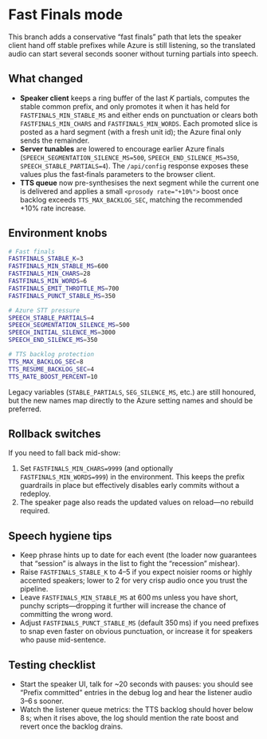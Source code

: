 # Fast Finals mode

This branch adds a conservative “fast finals” path that lets the speaker client hand off stable prefixes while Azure is still listening, so the translated audio can start several seconds sooner without turning partials into speech.

## What changed

- **Speaker client** keeps a ring buffer of the last _K_ partials, computes the stable common prefix, and only promotes it when it has held for `FASTFINALS_MIN_STABLE_MS` and either ends on punctuation or clears both `FASTFINALS_MIN_CHARS` and `FASTFINALS_MIN_WORDS`. Each promoted slice is posted as a hard segment (with a fresh unit id); the Azure final only sends the remainder.
- **Server tunables** are lowered to encourage earlier Azure finals (`SPEECH_SEGMENTATION_SILENCE_MS=500`, `SPEECH_END_SILENCE_MS=350`, `SPEECH_STABLE_PARTIALS=4`). The `/api/config` response exposes these values plus the fast‑finals parameters to the browser client.
- **TTS queue** now pre-synthesises the next segment while the current one is delivered and applies a small `<prosody rate="+10%">` boost once backlog exceeds `TTS_MAX_BACKLOG_SEC`, matching the recommended +10% rate increase.

## Environment knobs

```bash
# Fast finals
FASTFINALS_STABLE_K=3
FASTFINALS_MIN_STABLE_MS=600
FASTFINALS_MIN_CHARS=28
FASTFINALS_MIN_WORDS=6
FASTFINALS_EMIT_THROTTLE_MS=700
FASTFINALS_PUNCT_STABLE_MS=350

# Azure STT pressure
SPEECH_STABLE_PARTIALS=4
SPEECH_SEGMENTATION_SILENCE_MS=500
SPEECH_INITIAL_SILENCE_MS=3000
SPEECH_END_SILENCE_MS=350

# TTS backlog protection
TTS_MAX_BACKLOG_SEC=8
TTS_RESUME_BACKLOG_SEC=4
TTS_RATE_BOOST_PERCENT=10
```

Legacy variables (`STABLE_PARTIALS`, `SEG_SILENCE_MS`, etc.) are still honoured, but the new names map directly to the Azure setting names and should be preferred.

## Rollback switches

If you need to fall back mid-show:

1. Set `FASTFINALS_MIN_CHARS=9999` (and optionally `FASTFINALS_MIN_WORDS=999`) in the environment. This keeps the prefix guardrails in place but effectively disables early commits without a redeploy.
2. The speaker page also reads the updated values on reload—no rebuild required.

## Speech hygiene tips

- Keep phrase hints up to date for each event (the loader now guarantees that “session” is always in the list to fight the “recession” mishear).
- Raise `FASTFINALS_STABLE_K` to 4–5 if you expect noisier rooms or highly accented speakers; lower to 2 for very crisp audio once you trust the pipeline.
- Leave `FASTFINALS_MIN_STABLE_MS` at 600 ms unless you have short, punchy scripts—dropping it further will increase the chance of committing the wrong word.
- Adjust `FASTFINALS_PUNCT_STABLE_MS` (default 350 ms) if you need prefixes to snap even faster on obvious punctuation, or increase it for speakers who pause mid-sentence.

## Testing checklist

- Start the speaker UI, talk for ~20 seconds with pauses: you should see “Prefix committed” entries in the debug log and hear the listener audio 3–6 s sooner.
- Watch the listener queue metrics: the TTS backlog should hover below 8 s; when it rises above, the log should mention the rate boost and revert once the backlog drains.
